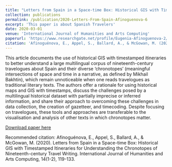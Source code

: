 ```yaml
---
title: "Letters from Spain in a Space-time Box: Historical GIS with Timestamped Itineraries for Understanding the Chronotopes of Nineteenth-century Travel Writing"
collection: publications
permalink: /publication/2020-Letters-From-Spain-Afinoguenova-6
excerpt: 'This paper is about Spanish Travelers'
date: 2020-03-01
venue: 'International Journal of Humanities and Arts Computing'
paperurl: 'https://www.researchgate.net/profile/Eugenia-Afinoguenova-2/publication/339611543_Letters_from_Spain_in_a_Space-time_Box_Historical_GIS_with_Timestamped_Itineraries_for_Understanding_the_Chronotopes_of_Nineteenth-century_Travel_Writing/links/5f9717da92851c14bce8f42b/Letters-from-Spain-in-a-Space-time-Box-Historical-GIS-with-Timestamped-Itineraries-for-Understanding-the-Chronotopes-of-Nineteenth-century-Travel-Writing.pdf'
citation: 'Afinoguénova, E., Appel, S., Ballard, A., & McGowan, M. (2020). Letters from Spain in a Space-time Box: Historical GIS with Timestamped Itineraries for Understanding the Chronotopes of Nineteenth-century Travel Writing. International Journal of Humanities and Arts Computing, 14(1-2), 119-133.'
---
```

This article documents the use of historical GIS with timestamped itineraries to better understand a large multilingual corpus of nineteenth-century travelogues about Spain and their diverse
‘chronotopes’ (meaningful intersections of space and time in a narrative, as defined by Mikhail Bakhtin), which remain unnoticeable when one reads travelogues as traditional literary texts.
The authors offer a rationale for using historical maps and GIS with timestamps, discuss the challenges posed by a multilingual historical dataset with partially imprecise or inferred information,
and share their approach to overcoming these challenges in data collection, the creation of gazetteer, and timecoding.
Despite focusing on travelogues, these tools and approaches are transferable to the visualisation and analysis of other texts in which chronotopes matter.


[Download paper here](https://www.researchgate.net/profile/Eugenia-Afinoguenova-2/publication/339611543_Letters_from_Spain_in_a_Space-time_Box_Historical_GIS_with_Timestamped_Itineraries_for_Understanding_the_Chronotopes_of_Nineteenth-century_Travel_Writing/links/5f9717da92851c14bce8f42b/Letters-from-Spain-in-a-Space-time-Box-Historical-GIS-with-Timestamped-Itineraries-for-Understanding-the-Chronotopes-of-Nineteenth-century-Travel-Writing.pdf)

Recommended citation: Afinoguénova, E., Appel, S., Ballard, A., & McGowan, M. (2020). Letters from Spain in a Space-time Box: Historical GIS with Timestamped Itineraries for Understanding the Chronotopes of Nineteenth-century Travel Writing. International Journal of Humanities and Arts Computing, 14(1-2), 119-133.